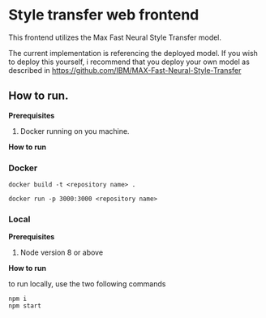 # Style transfer web frontend

This frontend utilizes the Max Fast Neural Style Transfer model. 

The current implementation is referencing the deployed model. If you wish to deploy this yourself, i recommend that you deploy your own model as described in https://github.com/IBM/MAX-Fast-Neural-Style-Transfer

## How to run.

**Prerequisites**

1. Docker running on you machine.

**How to run**

### Docker

```
docker build -t <repository name> .

docker run -p 3000:3000 <repository name> 
```



### Local

**Prerequisites**

1. Node version 8 or above

**How to run**

to run locally, use the two following commands

```
npm i
npm start
```



### 